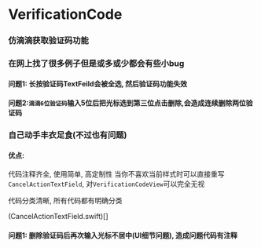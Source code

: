# VerificationCode

### 仿滴滴获取验证码功能

### 在网上找了很多例子但是或多或少都会有些小bug

#### 问题1: 长按验证码TextFeild会被全选, 然后验证码功能失效
#### 问题2:```滴滴6位验证码```输入5位后把光标选到第三位点击删除,会造成连续删除两位验证码

### 自己动手丰衣足食(不过也有问题)

#### 优点:
代码注释齐全, 使用简单, 高定制性
当你不喜欢当前样式时可以直接重写```CancelActionTextField```, 对```VerificationCodeView```可以完全无视

代码分类清晰, 所有代码都有明确分类

(CancelActionTextField.swift)[]

#### 问题1: 删除验证码后再次输入光标不居中(UI细节问题), 造成问题代码有注释

